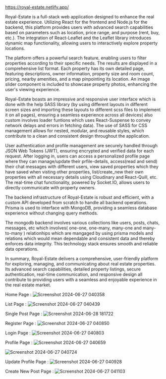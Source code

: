 https://royal-estate.netlify.app/

Royal-Estate is a full-stack web application designed to enhance the real estate experience. Utilizing React for the frontend and Node.js for the backend, this platform provides users with advanced search capabilities based on parameters such as location, price range, and purpose (rent, buy, etc.). The integration of React-Leaflet and the Leaflet library introduces dynamic map functionality, allowing users to interactively explore property locations.

The platform offers a powerful search feature, enabling users to filter properties according to their specific needs. The results are displayed in a comprehensive list format. Each property has its own detailed page, featuring descriptions, owner information, property size and room count, pricing, nearby amenities, and a map pinpointing its location. An image slider component is included to showcase property photos, enhancing the user's viewing experience.

Royal-Estate boasts an impressive and responsive user interface which is done with the help SASS library (by using different layouts in different screen sizes and importing these layouts to different scss files to implement it on all pages), ensuring a seamless experience across all devices( also custom involves loader funtions which uses React-Suspense to convey network delays and errors in fetching data). The use of SASS for CSS management allows for nested, modular, and reusable styles, which contribute to a clean and consistent design throughout the application.

User authentication and profile management are securely handled through JSON Web Tokens (JWT), ensuring encrypted and verified data for each request. After logging in, users can access a personalized profile page where they can manage/update their prfile-details, access(read and send) their chat messages with different users, view saved properties which they have saved when visting other properties, list/create_new their own properties with all necessary details using  Cloudinary and React-Quill, etc. The real-time chat functionality, powered by Socket.IO, allows users to directly communicate with property owners.

The backend infrastructure of Royal-Estate is robust and efficient, with a custom API developed from scratch to handle all backend operations. Prisma is used to interface with MongoDB, providing a seamless database experience without changing query methods. 

The mongodb backend involves various collections like users, posts, chats, messages, etc which involves( one-one, one-many, many-one and many-to-many ) relationhips which are mangaged by using prisma models and relations which would mean dependable and consistent data and thereby enforces data integrity. This technology stack ensures smooth and reliable data operations.

In summary, Royal-Estate delivers a comprehensive, user-friendly platform for exploring, managing, and communicating about real estate properties. Its advanced search capabilities, detailed property listings, secure authentication, real-time communication, and responsive design all contribute to providing users with a seamless and enjoyable experience in the real estate market.

Home Page :
![Screenshot 2024-06-27 040358](https://github.com/AyushSaxena15022002/Royal_Estate/assets/109613258/17f77e1d-b0df-46e2-97f5-752a773987f4)


List Page :
![Screenshot 2024-06-27 040439](https://github.com/AyushSaxena15022002/Royal_Estate/assets/109613258/0fc44540-b2c4-4276-9a46-6b3cdccdc079)


Single Post Page :
![Screenshot 2024-06-28 181722](https://github.com/AyushSaxena15022002/Royal_Estate/assets/109613258/dcd5992d-cccc-48c6-afc4-4ced58c2aa79)


Register Page :
![Screenshot 2024-06-27 040850](https://github.com/AyushSaxena15022002/Royal_Estate/assets/109613258/42fd5616-1adb-4f11-806e-bdccd29e39bc)


Login Page :
![Screenshot 2024-06-27 040803](https://github.com/AyushSaxena15022002/Royal_Estate/assets/109613258/044bd8a6-5c92-4329-bb84-7babc3f7c42f)


Profile Page :
![Screenshot 2024-06-27 040659](https://github.com/AyushSaxena15022002/Royal_Estate/assets/109613258/12fbe69e-f3a9-4bb5-96a0-833dc1f5d820)

![Screenshot 2024-06-27 040724](https://github.com/AyushSaxena15022002/Royal_Estate/assets/109613258/d3739819-01a5-452a-a991-990641b163bb)


Update Profile Page :
![Screenshot 2024-06-27 040928](https://github.com/AyushSaxena15022002/Royal_Estate/assets/109613258/f3efed1f-dc06-4c10-9100-4c64f10d6cfd)


Create New Post Page :
![Screenshot 2024-06-27 041103](https://github.com/AyushSaxena15022002/Royal_Estate/assets/109613258/54b61e1a-18f8-4940-973a-c1bf3c783a88)
